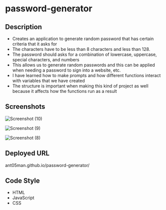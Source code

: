 # password-generator

## Description
-  Creates an application to generate random password that has certain criteria that it asks for
-  The characters have to be less than 8 characters and less than 128.
-  The password should asks for a combination of lowercase, uppercase, special characters, and numbers
-  This allows us to generate random passwords and this can be applied when needing a password to sign into a website, etc.
-  I have learned how to make prompts and how different functions interact with variables that we have created
-  The structure is important when making this kind of project as well because it affects how the functions run as a result

## Screenshots

![Screenshot (10)](https://github.com/ant05man/password-generator/assets/132954354/1744b341-d022-4c20-8d0f-93002acf49d1)

![Screenshot (9)](https://github.com/ant05man/password-generator/assets/132954354/6eba11ed-cf3d-4d4a-819d-38328c102bff)

![Screenshot (8)](https://github.com/ant05man/password-generator/assets/132954354/8228560a-819a-4104-a45c-2d8b3fea397e)

## Deployed URL 
ant05man.github.io/password-generator/




## Code Style
- HTML
- JavaScript
- CSS
